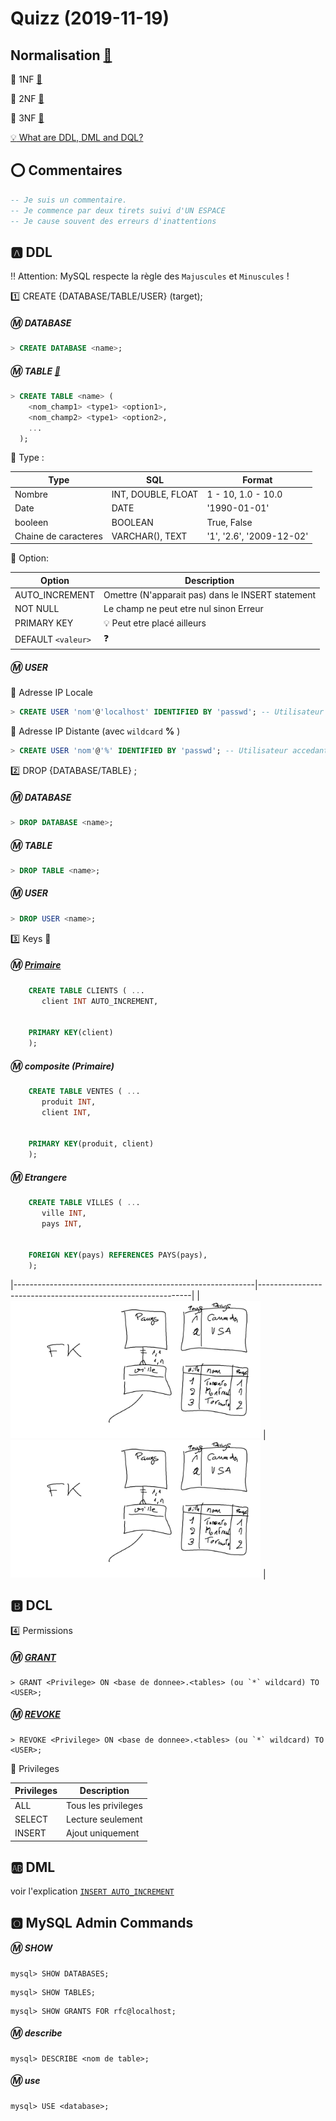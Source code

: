 # Quizz (2019-11-19)



## Normalisation  [🎥](https://www.linkedin.com/learning/programming-foundations-databases-2/normalization-2?u=56968449)

:pushpin: 1NF [🎥](https://www.linkedin.com/learning/programming-foundations-databases-2/first-normal-form?u=56968449)

:pushpin: 2NF [🎥](https://www.linkedin.com/learning/programming-foundations-databases-2/second-normal-form?u=56968449)

:pushpin: 3NF [🎥](https://www.linkedin.com/learning/programming-foundations-databases-2/third-normal-form-2?u=56968449)


[:bulb: What are DDL, DML and DQL?](https://en.wikibooks.org/wiki/MySQL/Language/Definitions:_what_are_DDL,_DML_and_DQL%3F)

## :o: Commentaires

```SQL
-- Je suis un commentaire.
-- Je commence par deux tirets suivi d'UN ESPACE
-- Je cause souvent des erreurs d'inattentions
```

## :a: DDL



:bangbang: Attention: MySQL respecte la règle des `Majuscules` et `Minuscules` !




:one: CREATE {DATABASE/TABLE/USER} (target);

##### :m: DATABASE

```SQL
> CREATE DATABASE <name>;
```


##### :m: TABLE [🎥](https://www.linkedin.com/learning/decouvrir-mysql/comprendre-les-commandes-ddl-sur-une-table?u=56968449)

```SQL
> CREATE TABLE <name> ( 
    <nom_champ1> <type1> <option1>, 
    <nom_champ2> <type1> <option2>, 
    ...
  );
```

:pushpin: Type :

| Type                 |  SQL                  | Format                   |
|----------------------|-----------------------|--------------------------|
| Nombre               |INT, DOUBLE, FLOAT     | 1 - 10, 1.0 - 10.0       |  
| Date                 | DATE                  | '1990-01-01'             |
| booleen              | BOOLEAN               | True, False              |
| Chaine de caracteres | VARCHAR(<size>), TEXT | '1', '2.6', '2009-12-02' |
  
:pushpin: Option: 

| Option             | Description                                                  | 
|--------------------|--------------------------------------------------------------|
| AUTO_INCREMENT     | Omettre (N'apparait pas) dans le INSERT statement            |
| NOT NULL           | Le champ ne peut etre nul sinon Erreur                       |
| PRIMARY KEY        | :bulb: Peut etre placé ailleurs                              |
| DEFAULT `<valeur>` | :question:                                                   |

##### :m: USER 

:pushpin: Adresse IP Locale

```SQL
> CREATE USER 'nom'@'localhost' IDENTIFIED BY 'passwd'; -- Utilisateur accedant a la machine locale
```

:pushpin: Adresse IP Distante (avec `wildcard` **%** )

```SQL
> CREATE USER 'nom'@'%' IDENTIFIED BY 'passwd'; -- Utilisateur accedant a la machine distante
```

:two: DROP {DATABASE/TABLE} <name>;

##### :m: DATABASE

```SQL
> DROP DATABASE <name>;
```

##### :m: TABLE 

```SQL
> DROP TABLE <name>;
```
##### :m: USER 

```SQL
> DROP USER <name>;
```

:three: Keys :key:
 
 ##### :m: [Primaire](http://www.mysqltutorial.org/mysql-primary-key/) 
     
```SQL
    CREATE TABLE CLIENTS ( ...
       client INT AUTO_INCREMENT,
    
    
    PRIMARY KEY(client)    
    );
``` 

##### :m: composite (Primaire) 

```SQL
    CREATE TABLE VENTES ( ...
       produit INT,
       client INT,
    
    
    PRIMARY KEY(produit, client)    
    );
``` 
 ##### :m: Etrangere
 
 
```SQL
    CREATE TABLE VILLES ( ...
       ville INT,
       pays INT,
    
    
    FOREIGN KEY(pays) REFERENCES PAYS(pays),
    );
``` 

|------------------------------------------------------------|-------------------------------------------------------------|
| <img src='images/quiz.png' width="400" height="220"></img> |  <img src='images/quiz.png' width="400" height="220"></img> |
 

## :b: DCL


:four: Permissions

##### :m: [GRANT](http://www.mysqltutorial.org/mysql-grant.aspx)

```
> GRANT <Privilege> ON <base de donnee>.<tables> (ou `*` wildcard) TO <USER>;  
```

##### :m: [REVOKE](http://www.mysqltutorial.org/mysql-revoke.aspx)

```
> REVOKE <Privilege> ON <base de donnee>.<tables> (ou `*` wildcard) TO <USER>;  
```

:pushpin: Privileges 

| Privileges | Description                   | 
|------------|-------------------------------|
| ALL        | Tous les privileges           |
| SELECT     | Lecture seulement             |
| INSERT     | Ajout uniquement              |


## :ab: DML

voir l'explication  [`INSERT AUTO_INCREMENT`](https://dev.mysql.com/doc/mysql-tutorial-excerpt/5.7/en/example-auto-increment.html)



## :o2: MySQL Admin Commands

##### :m: SHOW <artifacts>
    
```
mysql> SHOW DATABASES;
```

```
mysql> SHOW TABLES;
```

```
mysql> SHOW GRANTS FOR rfc@localhost;
```

##### :m: describe

```
mysql> DESCRIBE <nom de table>;
```


##### :m:  use

```
mysql> USE <database>;
```

